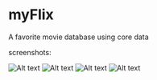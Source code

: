 # myFlix
A favorite movie database using core data

screenshots:

![Alt text](/../screenshots/screen1.png?raw=true "Main screen")
![Alt text](/../screenshots/screen2.png?raw=true "Main screen")
![Alt text](/../screenshots/screen3.png?raw=true "Main screen")
![Alt text](/../screenshots/screen4.png?raw=true "Main screen")
